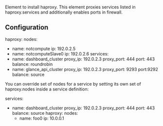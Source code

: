 Element to install haproxy. This element proxies services listed in
haproxy.services and additionally enables ports in firewall.

Configuration
-------------

haproxy:
  nodes:
  - name: notcompute
    ip: 192.0.2.5
  - name: notcomputeSlave0
    ip: 192.0.2.6
  services:
  - name: dashboard_cluster
    proxy_ip: 192.0.2.3
    proxy_port: 444
    port: 443
    balance: roundrobin
  - name: glance_api_cluster
    proxy_ip: 192.0.2.3
    proxy_port: 9293
    port:9292
    balance: source

You can override set of nodes for a service by setting its own set of
haproxy.nodes inside a service definition:

  services:
  - name: dashboard_cluster
    proxy_ip: 192.0.2.3
    proxy_port: 444
    port: 443
    balance: source
    haproxy:
      nodes:
      - name: foo0
        ip: 10.0.0.1
